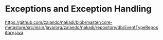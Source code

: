 # Exceptions and Exception Handling

https://github.com/zalando/nakadi/blob/master/core-metastore/src/main/java/org/zalando/nakadi/repository/db/EventTypeRepository.java
